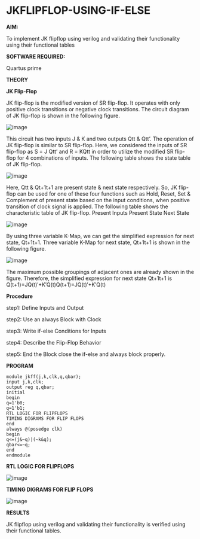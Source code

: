 # JKFLIPFLOP-USING-IF-ELSE

**AIM:** 

To implement  JK flipflop using verilog and validating their functionality using their functional tables

**SOFTWARE REQUIRED:**

Quartus prime

**THEORY**

**JK Flip-Flop**

JK flip-flop is the modified version of SR flip-flop. It operates with only positive clock transitions or negative clock transitions. The circuit diagram of JK flip-flop is shown in the following figure.

![image](https://github.com/naavaneetha/JKFLIPFLOP-USING-IF-ELSE/assets/154305477/a649c30b-232b-4558-b188-fd6c09845180)


This circuit has two inputs J & K and two outputs Qtt & Qtt’. The operation of JK flip-flop is similar to SR flip-flop. Here, we considered the inputs of SR flip-flop as S = J Qtt’ and R = KQtt in order to utilize the modified SR flip-flop for 4 combinations of inputs. The following table shows the state table of JK flip-flop.

![image](https://github.com/naavaneetha/JKFLIPFLOP-USING-IF-ELSE/assets/154305477/c4360742-e8a8-4937-b089-c46c0433f9a3)

 
Here, Qtt & Qt+1t+1 are present state & next state respectively. So, JK flip-flop can be used for one of these four functions such as Hold, Reset, Set & Complement of present state based on the input conditions, when positive transition of clock signal is applied. The following table shows the characteristic table of JK flip-flop. Present Inputs Present State Next State
 
![image](https://github.com/naavaneetha/JKFLIPFLOP-USING-IF-ELSE/assets/154305477/6c275261-a6d5-4c37-a3a7-1e88ca11c4cd)

By using three variable K-Map, we can get the simplified expression for next state, Qt+1t+1. Three variable K-Map for next state, Qt+1t+1 is shown in the following figure.
 
![image](https://github.com/naavaneetha/JKFLIPFLOP-USING-IF-ELSE/assets/154305477/5174f41b-0ce0-4329-a372-6d1943ea6673)

The maximum possible groupings of adjacent ones are already shown in the figure. Therefore, the simplified expression for next state Qt+1t+1 is Q(t+1)=JQ(t)′+K′Q(t)Q(t+1)=JQ(t)′+K′Q(t)

**Procedure**

step1: Define Inputs and Output

step2: Use an always Block with Clock

step3: Write if-else Conditions for Inputs

step4: Describe the Flip-Flop Behavior

step5: End the Block close the if-else and always block properly.

**PROGRAM**


    module jkff(j,k,clk,q,qbar);
    input j,k,clk;
    output reg q,qbar;
    initial
    begin
    q=1'b0;
    q=1'b1;
    RTL LOGIC FOR FLIPFLOPS
    TIMING DIGRAMS FOR FLIP FLOPS
    end
    always @(posedge clk)
    begin
    q<=(j&~q)|(~k&q);
    qbar<=~q;
    end
    endmodule

**RTL LOGIC FOR FLIPFLOPS**

![image](https://github.com/user-attachments/assets/4a77fec9-4407-48ae-93cf-127abf7b3216)


**TIMING DIGRAMS FOR FLIP FLOPS**

![image](https://github.com/user-attachments/assets/6de24210-2282-4a6a-850e-f7b26b4428b1)


**RESULTS**

JK flipflop using verilog and validating their functionality is verified using their functional tables.
